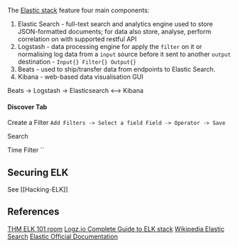 
The [Elastic stack](https://www.elastic.co/elastic-stack/) feature four main components:
1. Elastic Search - full-text search and analytics engine used to store JSON-formatted documents; for data also store, analyse, perform correlation on with supported restful API
2. Logstash - data processing engine for apply the `filter` on it or normalising log data from a `input` source before it sent to another `output` destination - `Input{} Filter{} Output{}`
3. Beats - used to ship/transfer data from endpoints to Elastic Search.
4. Kibana - web-based data visualisation GUI

Beats -> Logstash -> Elasticsearch <--> Kibana

#### Discover Tab

Create a Filter
`Add Filters -> Select a field Field -> Operator -> Save`

Search

Time Filter
``

## Securing ELK

See [[Hacking-ELK]]

## References

[THM ELK 101 room](https://tryhackme.com/room/investigatingwithelk101)
[Logz.io Complete Guide to ELK stack](https://logz.io/learn/complete-guide-elk-stack/)
[Wikipedia Elastic Search](https://en.wikipedia.org/wiki/Elasticsearch)
[Elastic Official Documentation](https://www.elastic.co/docs)